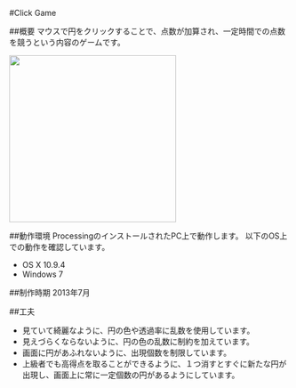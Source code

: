 #Click Game

##概要
マウスで円をクリックすることで、点数が加算され、一定時間での点数を競うという内容のゲームです。

<img src="http://karakuri-do.sakura.ne.jp/tokky/recruit2016winter/ClickGame.png" width="300">

##動作環境
ProcessingのインストールされたPC上で動作します。
以下のOS上での動作を確認しています。
- OS X 10.9.4
- Windows 7

##制作時期
2013年7月

##工夫
- 見ていて綺麗なように、円の色や透過率に乱数を使用しています。
- 見えづらくならないように、円の色の乱数に制約を加えています。
- 画面に円があふれないように、出現個数を制限しています。
- 上級者でも高得点を取ることができるように、１つ消すとすぐに新たな円が出現し、画面上に常に一定個数の円があるようにしています。


